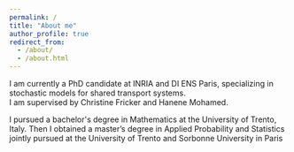 ```yaml
---
permalink: /
title: "About me"
author_profile: true
redirect_from: 
  - /about/
  - /about.html
---
```




I am currently a PhD candidate at INRIA and DI ENS Paris, specializing in stochastic models for shared transport systems.  
I am supervised by Christine Fricker and Hanene Mohamed.

I pursued  a bachelor's degree in Mathematics at the University of Trento, Italy.  Then I obtained a master’s degree in Applied Probability and Statistics jointly pursued at the University of Trento and Sorbonne University in Paris

